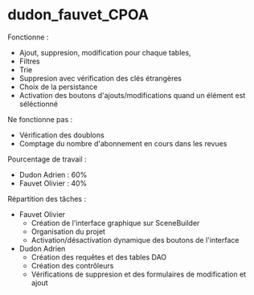# dudon_fauvet_CPOA
Fonctionne :
- Ajout, suppresion, modification pour chaque tables,
- Filtres
- Trie
- Suppresion avec vérification des clés étrangères
- Choix de la persistance
- Activation des boutons d'ajouts/modifications quand un élément est séléctionné

Ne fonctionne pas :
- Vérification des doublons
- Comptage du nombre d'abonnement en cours dans les revues

Pourcentage de travail :
- Dudon Adrien : 60%
- Fauvet Olivier : 40%

Répartition des tâches :
- Fauvet Olivier
    - Création de l'interface graphique sur SceneBuilder
    - Organisation du projet
    - Activation/désactivation dynamique des boutons de l'interface
- Dudon Adrien
    - Création des requêtes et des tables DAO
    - Création des contrôleurs
    - Vérifications de suppresion et des formulaires de modification et ajout 
